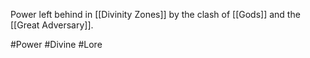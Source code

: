 Power left behind in [[Divinity Zones]] by the clash of [[Gods]] and the [[Great Adversary]].

#Power #Divine #Lore